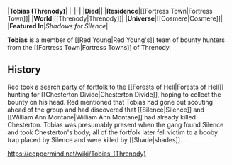 |**Tobias (Threnody)**|
|-|-|
|**Died**||
|**Residence**|[[Fortress Town\|Fortress Town]]|
|**World**|[[Threnody\|Threnody]]|
|**Universe**|[[Cosmere\|Cosmere]]|
|**Featured In**|*Shadows for Silence*|

**Tobias** is a member of [[Red Young\|Red Young's]] team of bounty hunters from the [[Fortress Town\|Fortress Towns]] of Threnody.

## History
Red took a search party of fortfolk to the [[Forests of Hell\|Forests of Hell]] hunting for [[Chesterton Divide\|Chesterton Divide]], hoping to collect the bounty on his head. Red mentioned that Tobias had gone out scouting ahead of the group and had discovered that [[Silence\|Silence]] and [[William Ann Montane\|William Ann Montane]] had already killed Chesterton. Tobias was presumably present when the gang found Silence and took Chesterton's body; all of the fortfolk later fell victim to a booby trap placed by Silence and were killed by [[Shade\|shades]].



https://coppermind.net/wiki/Tobias_(Threnody)